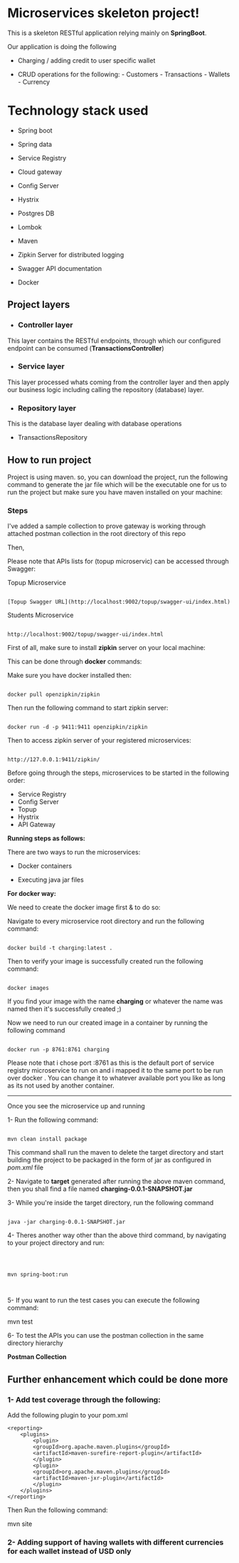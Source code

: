 
  

# Microservices skeleton project!

  

  

This is a skeleton RESTful application relying mainly on **SpringBoot**.

  

Our application is doing the following

  

- Charging / adding credit to user specific wallet

- CRUD operations for the following:
		- Customers
		- Transactions
		- Wallets
		- Currency

  

# Technology stack used

  

  

- Spring boot

- Spring data

- Service Registry

- Cloud gateway

- Config Server

- Hystrix

- Postgres DB

- Lombok

- Maven

- Zipkin Server for distributed logging

- Swagger API documentation

- Docker

  

  

## Project layers

  

  

- ### Controller layer

  

This layer contains the RESTful endpoints, through which our configured endpoint can be consumed (**TransactionsController**)

  

  

- ### Service layer

  

This layer processed whats coming from the controller layer and then apply our business logic including calling the repository (database) layer.

  

  

- ### Repository layer

  

This is the database layer dealing with database operations

  

- TransactionsRepository

  

## How to run project

  

  

Project is using maven. so, you can download the project, run the following command to generate the jar file which will be the executable one for us to run the project but make sure you have maven installed on your machine:

  

  

### Steps

I've added a sample collection to prove gateway is working through attached postman collection in the root directory of this repo

Then,

Please note that APIs lists for  (topup microservic) can be accessed through Swagger:

Topup Microservice

```

[Topup Swagger URL](http://localhost:9002/topup/swagger-ui/index.html)

```

  

Students Microservice

```

http://localhost:9002/topup/swagger-ui/index.html

```

  
  
  

First of all, make sure to install **zipkin** server on your local machine:

This can be done through **docker** commands:

Make sure you have docker installed then:

```

docker pull openzipkin/zipkin

```

  

Then run the following command to start zipkin server:

```

docker run -d -p 9411:9411 openzipkin/zipkin

```

  

Then to access zipkin server of your registered microservices:

  

```

http://127.0.0.1:9411/zipkin/

```

  

Before going through the steps, microservices to be started in the following order:

  

- Service Registry
- Config Server
- Topup
- Hystrix
- API Gateway

  

**Running steps as follows:**

  

There are two ways to run the microservices:

  

- Docker containers

- Executing java jar files

  

**For docker way:**

We need to create the docker image first & to do so:

  

Navigate to every microservice root directory and run the following command:

```

docker build -t charging:latest .

```

Then to verify your image is successfully created run the following command:

```

docker images

```

If you find your image with the name **charging** or whatever the name was named then it's successfully created ;)

  

Now we need to run our created image in a container by running the following command

  

```

docker run -p 8761:8761 charging

```

Please note that i chose port :8761 as this is the default port of service registry microservice to run on and i mapped it to the same port to be run over docker . You can change it to whatever available port you like as long as its not used by another container.

  
  

------------

  

Once you see the microservice up and running

  

1- Run the following command:

```

mvn clean install package

```

  

This command shall run the maven to delete the target directory and start building the project to be packaged in the form of jar as configured in *pom.xml* file

  

  

2- Navigate to **target** generated after running the above maven command, then you shall find a file named **charging-0.0.1-SNAPSHOT.jar**

  

  

3- While you're inside the target directory, run the following command

  

```

java -jar charging-0.0.1-SNAPSHOT.jar

```

  
  

  

4- Theres another way other than the above third command, by navigating to your project directory and run:

  

```

  

mvn spring-boot:run

  

```

  

  

5- If you want to run the test cases you can execute the following command:

  

  

mvn test

  

6- To test the APIs you can use the postman collection in the same directory hierarchy

**Postman Collection**

  

  

## Further enhancement which could be done more

  

### 1- Add test coverage through the following:

 
Add the following plugin to your pom.xml
  

    <reporting>
        <plugins>
    	    <plugin>
    	    <groupId>org.apache.maven.plugins</groupId>
    	    <artifactId>maven-surefire-report-plugin</artifactId>
    	    </plugin>
    	    <plugin>
    	    <groupId>org.apache.maven.plugins</groupId>
    	    <artifactId>maven-jxr-plugin</artifactId>
    	    </plugin>
        </plugins>
    </reporting>

  

Then Run the following command:

mvn site

### 2- Adding support of having wallets with different currencies for each wallet instead of USD only